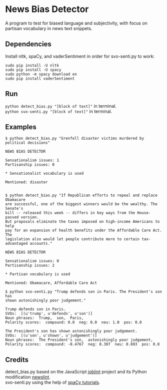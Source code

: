 # News Bias Detector

A program to test for biased language and subjectivity, with focus on partisan vocabulary in news text snippets.

## Dependencies

Install nltk, spaCy, and vaderSentiment in order for svo-senti.py to work:
```
sudo pip install -U nltk
sudo pip install -U spacy
sudo python -m spacy download en
sudo pip install vaderSentiment
```

## Run

`python detect_bias.py "[block of text]"` in terminal.  
`python svo-senti.py "[block of text]"` in terminal.

## Examples

```
$ python detect_bias.py "Grenfell disaster victims murdered by political decisions"

NEWS BIAS DETECTOR

Sensationalism issues: 1
Partisanship issues: 0

* Sensationalist vocabulary is used

Mentioned: disaster


$ python detect_bias.py "If Republican efforts to repeal and replace Obamacare 
are successful, one of the biggest winners would be the wealthy. The Senate's 
bill -- released this week -- differs in key ways from the House-passed version. 
But proposals eliminate the taxes imposed on high-income Americans to help 
pay for an expansion of health benefits under the Affordable Care Act. The 
legislation also would let people contribute more to certain tax-advantaged accounts."

NEWS BIAS DETECTOR

Sensationalism issues: 0
Partisanship issues: 2

* Partisan vocabulary is used

Mentioned: Obamacare, Affordable Care Act
```


```
$ python svo-senti.py "Trump defends son in Paris. The President's son has 
shown astonishingly poor judgement."

Trump defends son in Paris.
SVOs:  [(u'trump', u'defends', u'son')]
Noun phrases:  Trump,  son,  Paris, 
Polarity scores:  compound: 0.0  neg: 0.0  neu: 1.0  pos: 0.0 

The President's son has shown astonishingly poor judgement.
SVOs:  [(u'son', u'shown', u'judgement')]
Noun phrases:  The President's son,  astonishingly poor judgement, 
Polarity scores:  compound: -0.4767  neg: 0.307  neu: 0.693  pos: 0.0 
```

## Credits

detect_bias.py based on the JavaScript [joblint](https://github.com/rowanmanning/joblint) project and its Python modification [newslint](https://github.com/Xeus/newslint).  
svo-senti.py using the help of [spaCy tutorials](https://nicschrading.com/project/Intro-to-NLP-with-spaCy/).
